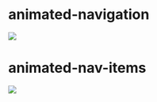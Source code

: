 # animated-navigation

![](img/animated-nav.gif)

# animated-nav-items

![](img/animated-navitems.gif)